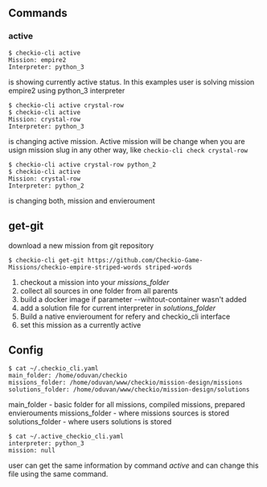 ## Commands

### active 

```Shell
$ checkio-cli active
Mission: empire2
Interpreter: python_3

```

is showing currently active status. In this examples user is solving mission empire2 using python_3 interpreter

```Shell
$ checkio-cli active crystal-row
$ checkio-cli active
Mission: crystal-row
Interpreter: python_3

```

is changing active mission. Active mission will be change when you are usign mission slug in any other way, like `checkio-cli check crystal-row`

```Shell
$ checkio-cli active crystal-row python_2
$ checkio-cli active
Mission: crystal-row
Interpreter: python_2

```

is changing both, mission and envieroument

## get-git

download a new mission from git repository

```Shell
$ checkio-cli get-git https://github.com/Checkio-Game-Missions/checkio-empire-striped-words striped-words

```

1. checkout a mission into your _missions_folder_ 
2. collect all sources in one folder from all parents
3. build a docker image if parameter --wihtout-container wasn't added
4. add a solution file for current interpreter in _solutions_folder_
5. Build a native envieroument for refery and checkio_cli interface
6. set this mission as a currently active

## Config

```Shell
$ cat ~/.checkio_cli.yaml 
main_folder: /home/oduvan/checkio
missions_folder: /home/oduvan/www/checkio/mission-design/missions
solutions_folder: /home/oduvan/www/checkio/mission-design/solutions

```

main_folder - basic folder for all missions, compiled missions, prepared envierouments
missions_folder - where missions sources is stored
solutions_folder - where users solutions is stored

```Shell
$ cat ~/.active_checkio_cli.yaml 
interpreter: python_3
mission: null

```

user can get the same information by command _active_ and can change this file using the same command.
